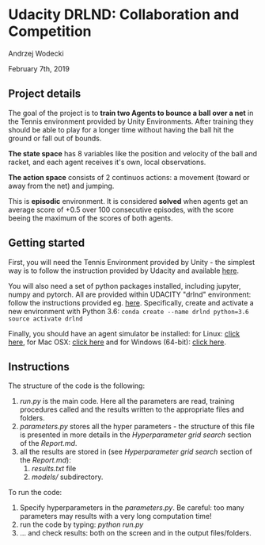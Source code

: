 # Udacity DRLND: Collaboration and Competition

Andrzej Wodecki

February 7th, 2019



## Project details

The goal of the project is to **train two Agents to bounce a ball over a net** in the Tennis environment provided by Unity Environments. After training they should be able to play for a longer time without having the ball hit the ground or fall out of bounds. 

**The state space** has 8 variables like the position and velocity of the ball and racket, and each agent receives it's own, local observations.

**The action space** consists of 2  continuos actions: a movement (toward or away from the net) and jumping.

This is **episodic** environment. It is considered **solved** when agents get an average score of +0.5 over 100 consecutive episodes, with the score beeing the maximum of the scores of both agents.



## Getting started

First, you will need the Tennis Environment provided by Unity - the simplest way is to follow the instruction provided by Udacity and available [here](https://github.com/udacity/deep-reinforcement-learning#dependencies).

You will also need a set of python packages installed, including jupyter, numpy and pytorch. All are provided within UDACITY "drlnd" environment: follow the instructions provided eg. [here](https://github.com/udacity/deep-reinforcement-learning#dependencies). Specifically, create and activate a new environment with Python 3.6:
`conda create --name drlnd python=3.6`
`source activate drlnd`



Finally, you should have an agent simulator  be installed: for Linux: [click here](https://s3-us-west-1.amazonaws.com/udacity-drlnd/P3/Tennis/Tennis_Linux.zip), for Mac OSX: [click here](https://s3-us-west-1.amazonaws.com/udacity-drlnd/P3/Tennis/Tennis.app.zip) and for Windows (64-bit): [click here](https://s3-us-west-1.amazonaws.com/udacity-drlnd/P3/Tennis/Tennis_Windows_x86_64.zip).



## Instructions 

The structure of the code is the following:

1. *run.py* is the main code. Here all the parameters are read,  training procedures called and the results written to the appropriate files and folders.
2. *parameters.py* stores all the hyper parameters - the structure of this file is presented in more details  in the *Hyperparameter grid search* section of the *Report.md*.
3. all the results are stored in (see *Hyperparameter grid search* section of the *Report.md*):
   1. *results.txt* file
   2. *models/* subdirectory.

To run the code:

1. Specify hyperparameters in the *parameters.py*. Be careful: too many parameters may results with a very long computation time!
2. run the code by typing: *python run.py*
3. ... and check results: both on the screen and in the output files/folders.
